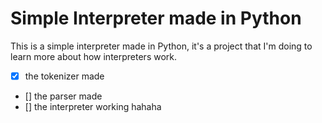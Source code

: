 # Simple Interpreter made in Python
This is a simple interpreter made in Python, it's a project that I'm doing to learn more about how interpreters work.
- [x] the tokenizer made 
- [] the parser made
- [] the interpreter working hahaha
